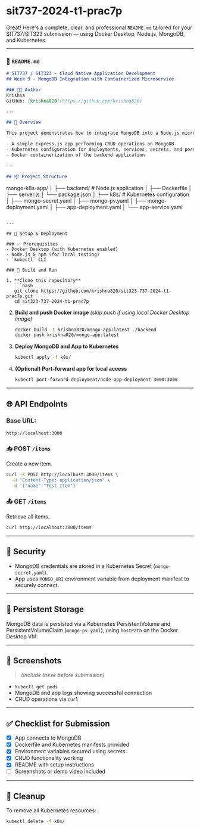 # sit737-2024-t1-prac7p
Great! Here's a complete, clear, and professional `README.md` tailored for your SIT737/SIT323 submission — using Docker Desktop, Node.js, MongoDB, and Kubernetes.

---

### 📄 `README.md`

```markdown
# SIT737 / SIT323 - Cloud Native Application Development  
## Week 9 - MongoDB Integration with Containerized Microservice

### 👨‍💻 Author
Krishna  
GitHub: [krishna820](https://github.com/krishna820)

---

## 🧩 Overview

This project demonstrates how to integrate MongoDB into a Node.js microservice deployed on a Kubernetes cluster using Docker Desktop. It features:

- A simple Express.js app performing CRUD operations on MongoDB
- Kubernetes configuration for deployments, services, secrets, and persistent storage
- Docker containerization of the backend application

---

## 📦 Project Structure

```

mongo-k8s-app/
│
├── backend/                  # Node.js application
│   ├── Dockerfile
│   ├── server.js
│   └── package.json
│
├── k8s/                      # Kubernetes configuration
│   ├── mongo-secret.yaml
│   ├── mongo-pv.yaml
│   ├── mongo-deployment.yaml
│   ├── app-deployment.yaml
│   └── app-service.yaml

````

---

## 🚀 Setup & Deployment

### ✅ Prerequisites
- Docker Desktop (with Kubernetes enabled)
- Node.js & npm (for local testing)
- `kubectl` CLI

### 🔨 Build and Run

1. **Clone this repository**
   ```bash
   git clone https://github.com/krishna820/sit323-737-2024-t1-prac7p.git
   cd sit323-737-2024-t1-prac7p
````

2. **Build and push Docker image**
   *(skip push if using local Docker Desktop image)*

   ```bash
   docker build -t krishna820/mongo-app:latest ./backend
   docker push krishna820/mongo-app:latest
   ```

3. **Deploy MongoDB and App to Kubernetes**

   ```bash
   kubectl apply -f k8s/
   ```

4. **(Optional) Port-forward app for local access**

   ```bash
   kubectl port-forward deployment/node-app-deployment 3000:3000
   ```

---

## 🌐 API Endpoints

### Base URL:

```
http://localhost:3000
```

### 📥 POST `/items`

Create a new item.

```bash
curl -X POST http://localhost:3000/items \
  -H "Content-Type: application/json" \
  -d '{"name":"Test Item"}'
```

### 📤 GET `/items`

Retrieve all items.

```bash
curl http://localhost:3000/items
```

---

## 🔐 Security

* MongoDB credentials are stored in a Kubernetes Secret (`mongo-secret.yaml`).
* App uses `MONGO_URI` environment variable from deployment manifest to securely connect.

---

## 💾 Persistent Storage

MongoDB data is persisted via a Kubernetes PersistentVolume and PersistentVolumeClaim (`mongo-pv.yaml`), using `hostPath` on the Docker Desktop VM.

---

## 📸 Screenshots

> *(Include these before submission)*

* `kubectl get pods`
* MongoDB and app logs showing successful connection
* CRUD operations via `curl`

---

## ✅ Checklist for Submission

* [x] App connects to MongoDB
* [x] Dockerfile and Kubernetes manifests provided
* [x] Environment variables secured using secrets
* [x] CRUD functionality working
* [x] README with setup instructions
* [ ] Screenshots or demo video included

---

## 🛑 Cleanup

To remove all Kubernetes resources:

```bash
kubectl delete -f k8s/
```


